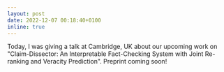 ```yaml
---
layout: post
date: 2022-12-07 00:18:40+0100
inline: true
---
```

Today, I was giving a talk at Cambridge, UK about our upcoming work on "Claim-Dissector: An Interpretable Fact-Checking System with Joint Re-ranking and Veracity Prediction". Preprint coming soon!
